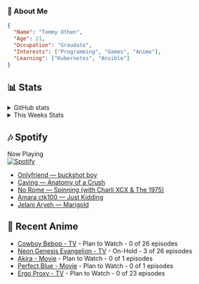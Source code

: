 ### 👋 About Me
```json
{
  "Name": "Tommy Othen",
  "Age": 21,
  "Occupation": "Graudate",
  "Interests": ["Programming", "Games", "Anime"],
  "Learning": ["Kubernetes", "Ansible"]
}
```

## 📊 Stats
<details>
  <summary>GitHub stats</summary>
  <a href="https://github.com/anuraghazra/github-readme-stats">
    <img src="https://github-readme-stats.vercel.app/api?username=tommyothen&show_icons=true&count_private=true&hide=prs,issues">
  </a>
</details>

<details>
  <summary>This Weeks Stats</summary>
  <a href="https://github.com/anuraghazra/github-readme-stats">
    <img src="https://github-readme-stats.vercel.app/api/wakatime?username=tommyothen&cache_seconds=1800&custom_title=Top%20Languages">
  </a>
</details>

## 🎶 Spotify
Now Playing\
[![Spotify](https://novatorem-dasushiasian.vercel.app/api/spotify)](https://open.spotify.com/user/g90805640970)
<!-- LASTFM:START -->
* [Onlyfriend — buckshot boy](https://www.last.fm/music/Onlyfriend/_/buckshot+boy)
* [Caving — Anatomy of a Crush](https://www.last.fm/music/Caving/_/Anatomy+of+a+Crush)
* [No Rome — Spinning &lpar;with Charli XCX &amp; The 1975&rpar;](https://www.last.fm/music/No+Rome/_/Spinning+&lpar;with+Charli+XCX+&amp;+The+1975&rpar;)
* [Amara ctk100 — Just Kidding](https://www.last.fm/music/Amara+ctk100/_/Just+Kidding)
* [Jelani Aryeh — Marigold](https://www.last.fm/music/Jelani+Aryeh/_/Marigold)<!-- LASTFM:END -->

## 🗻 Recent Anime
<!-- ANIME-LIST:START -->
* [Cowboy Bebop - TV](https://myanimelist.net/anime/1/Cowboy_Bebop) - Plan to Watch - 0 of 26 episodes
* [Neon Genesis Evangelion - TV](https://myanimelist.net/anime/30/Neon_Genesis_Evangelion) - On-Hold - 3 of 26 episodes
* [Akira - Movie](https://myanimelist.net/anime/47/Akira) - Plan to Watch - 0 of 1 episodes
* [Perfect Blue - Movie](https://myanimelist.net/anime/437/Perfect_Blue) - Plan to Watch - 0 of 1 episodes
* [Ergo Proxy - TV](https://myanimelist.net/anime/790/Ergo_Proxy) - Plan to Watch - 0 of 23 episodes<!-- ANIME-LIST:END -->
